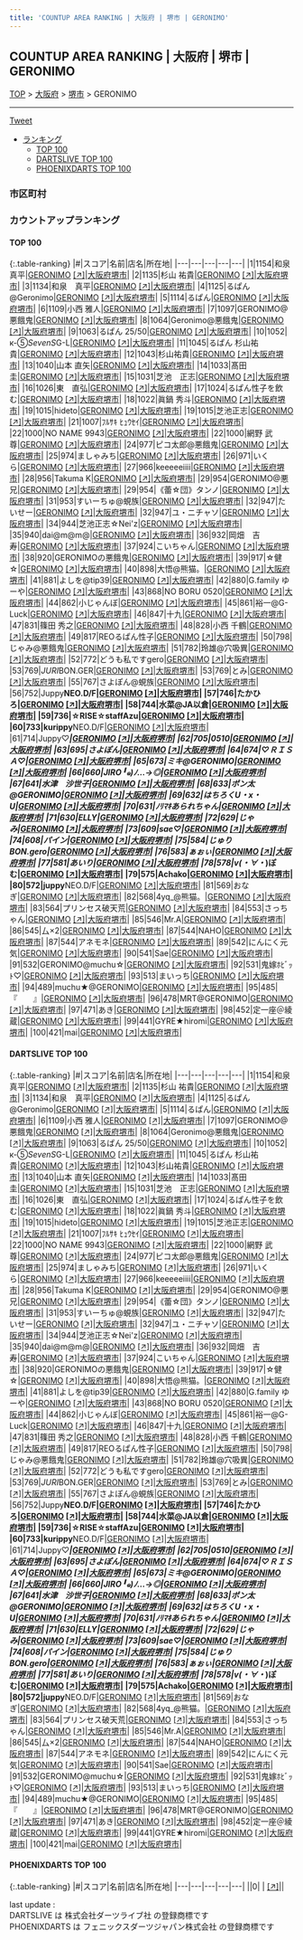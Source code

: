 ```yaml
---
title: 'COUNTUP AREA RANKING | 大阪府 | 堺市 | GERONIMO'
---
```

## COUNTUP AREA RANKING | 大阪府 | 堺市 | GERONIMO

[TOP](/darts/rank/) > [大阪府](/darts/rank/大阪府/) > [堺市](/darts/rank/大阪府/堺市/) > GERONIMO

___

<a href="https://twitter.com/share?ref_src=twsrc%5Etfw" data-text="COUNTUP AREA RANKING | 大阪府堺市GERONIMO" class="twitter-share-button" data-hashtags="DARTSLIVE,PHOENIXDARTS,darts,ダーツ" data-show-count="false">Tweet</a>

* [ランキング](#カウントアップランキング)
    * [TOP 100](#top-100)
    * [DARTSLIVE TOP 100](#dartslive-top-100)
    * [PHOENIXDARTS TOP 100](#phoenixdarts-top-100)

### 市区町村

<ul>

</ul>

### カウントアップランキング

#### TOP 100



{:.table-ranking}
|#|スコア|名前|店名|所在地|
|---|---|---|---|---|
|1|1154|<span class="rank-name-dl">和泉 真平</span>|<a href="/darts/rank/shops/cbd8341fd5dd7041fec1ae84bb28bd87.html">GERONIMO</a> <a href="https://search.dartslive.com/jp/shop/cbd8341fd5dd7041fec1ae84bb28bd87">[↗]</a>|<a href="/darts/rank/大阪府/堺市">大阪府堺市</a>|
|2|1135|<span class="rank-name-dl">杉山 祐貴</span>|<a href="/darts/rank/shops/cbd8341fd5dd7041fec1ae84bb28bd87.html">GERONIMO</a> <a href="https://search.dartslive.com/jp/shop/cbd8341fd5dd7041fec1ae84bb28bd87">[↗]</a>|<a href="/darts/rank/大阪府/堺市">大阪府堺市</a>|
|3|1134|<span class="rank-name-dl">和泉　真平</span>|<a href="/darts/rank/shops/cbd8341fd5dd7041fec1ae84bb28bd87.html">GERONIMO</a> <a href="https://search.dartslive.com/jp/shop/cbd8341fd5dd7041fec1ae84bb28bd87">[↗]</a>|<a href="/darts/rank/大阪府/堺市">大阪府堺市</a>|
|4|1125|<span class="rank-name-dl">るぱん@Geronimo</span>|<a href="/darts/rank/shops/cbd8341fd5dd7041fec1ae84bb28bd87.html">GERONIMO</a> <a href="https://search.dartslive.com/jp/shop/cbd8341fd5dd7041fec1ae84bb28bd87">[↗]</a>|<a href="/darts/rank/大阪府/堺市">大阪府堺市</a>|
|5|1114|<span class="rank-name-dl">るぱん</span>|<a href="/darts/rank/shops/cbd8341fd5dd7041fec1ae84bb28bd87.html">GERONIMO</a> <a href="https://search.dartslive.com/jp/shop/cbd8341fd5dd7041fec1ae84bb28bd87">[↗]</a>|<a href="/darts/rank/大阪府/堺市">大阪府堺市</a>|
|6|1109|<span class="rank-name-dl">小西 雅人</span>|<a href="/darts/rank/shops/cbd8341fd5dd7041fec1ae84bb28bd87.html">GERONIMO</a> <a href="https://search.dartslive.com/jp/shop/cbd8341fd5dd7041fec1ae84bb28bd87">[↗]</a>|<a href="/darts/rank/大阪府/堺市">大阪府堺市</a>|
|7|1097|<span class="rank-name-dl">GERONIMO@悪餓鬼</span>|<a href="/darts/rank/shops/cbd8341fd5dd7041fec1ae84bb28bd87.html">GERONIMO</a> <a href="https://search.dartslive.com/jp/shop/cbd8341fd5dd7041fec1ae84bb28bd87">[↗]</a>|<a href="/darts/rank/大阪府/堺市">大阪府堺市</a>|
|8|1064|<span class="rank-name-dl">Geronimo@悪餓鬼</span>|<a href="/darts/rank/shops/cbd8341fd5dd7041fec1ae84bb28bd87.html">GERONIMO</a> <a href="https://search.dartslive.com/jp/shop/cbd8341fd5dd7041fec1ae84bb28bd87">[↗]</a>|<a href="/darts/rank/大阪府/堺市">大阪府堺市</a>|
|9|1063|<span class="rank-name-dl">るぱん 25/50</span>|<a href="/darts/rank/shops/cbd8341fd5dd7041fec1ae84bb28bd87.html">GERONIMO</a> <a href="https://search.dartslive.com/jp/shop/cbd8341fd5dd7041fec1ae84bb28bd87">[↗]</a>|<a href="/darts/rank/大阪府/堺市">大阪府堺市</a>|
|10|1052|<span class="rank-name-dl">к-⑤*SevenS*G-L</span>|<a href="/darts/rank/shops/cbd8341fd5dd7041fec1ae84bb28bd87.html">GERONIMO</a> <a href="https://search.dartslive.com/jp/shop/cbd8341fd5dd7041fec1ae84bb28bd87">[↗]</a>|<a href="/darts/rank/大阪府/堺市">大阪府堺市</a>|
|11|1045|<span class="rank-name-dl">るぱん 杉山祐貴</span>|<a href="/darts/rank/shops/cbd8341fd5dd7041fec1ae84bb28bd87.html">GERONIMO</a> <a href="https://search.dartslive.com/jp/shop/cbd8341fd5dd7041fec1ae84bb28bd87">[↗]</a>|<a href="/darts/rank/大阪府/堺市">大阪府堺市</a>|
|12|1043|<span class="rank-name-dl">杉山祐貴</span>|<a href="/darts/rank/shops/cbd8341fd5dd7041fec1ae84bb28bd87.html">GERONIMO</a> <a href="https://search.dartslive.com/jp/shop/cbd8341fd5dd7041fec1ae84bb28bd87">[↗]</a>|<a href="/darts/rank/大阪府/堺市">大阪府堺市</a>|
|13|1040|<span class="rank-name-dl">山本 直矢</span>|<a href="/darts/rank/shops/cbd8341fd5dd7041fec1ae84bb28bd87.html">GERONIMO</a> <a href="https://search.dartslive.com/jp/shop/cbd8341fd5dd7041fec1ae84bb28bd87">[↗]</a>|<a href="/darts/rank/大阪府/堺市">大阪府堺市</a>|
|14|1033|<span class="rank-name-dl">髙田　圭</span>|<a href="/darts/rank/shops/cbd8341fd5dd7041fec1ae84bb28bd87.html">GERONIMO</a> <a href="https://search.dartslive.com/jp/shop/cbd8341fd5dd7041fec1ae84bb28bd87">[↗]</a>|<a href="/darts/rank/大阪府/堺市">大阪府堺市</a>|
|15|1031|<span class="rank-name-dl">芝池　正志</span>|<a href="/darts/rank/shops/cbd8341fd5dd7041fec1ae84bb28bd87.html">GERONIMO</a> <a href="https://search.dartslive.com/jp/shop/cbd8341fd5dd7041fec1ae84bb28bd87">[↗]</a>|<a href="/darts/rank/大阪府/堺市">大阪府堺市</a>|
|16|1026|<span class="rank-name-dl">東　直弘</span>|<a href="/darts/rank/shops/cbd8341fd5dd7041fec1ae84bb28bd87.html">GERONIMO</a> <a href="https://search.dartslive.com/jp/shop/cbd8341fd5dd7041fec1ae84bb28bd87">[↗]</a>|<a href="/darts/rank/大阪府/堺市">大阪府堺市</a>|
|17|1024|<span class="rank-name-dl">るぱん性子を飲む</span>|<a href="/darts/rank/shops/cbd8341fd5dd7041fec1ae84bb28bd87.html">GERONIMO</a> <a href="https://search.dartslive.com/jp/shop/cbd8341fd5dd7041fec1ae84bb28bd87">[↗]</a>|<a href="/darts/rank/大阪府/堺市">大阪府堺市</a>|
|18|1022|<span class="rank-name-dl">眞鍋 秀斗</span>|<a href="/darts/rank/shops/cbd8341fd5dd7041fec1ae84bb28bd87.html">GERONIMO</a> <a href="https://search.dartslive.com/jp/shop/cbd8341fd5dd7041fec1ae84bb28bd87">[↗]</a>|<a href="/darts/rank/大阪府/堺市">大阪府堺市</a>|
|19|1015|<span class="rank-name-dl">hideto</span>|<a href="/darts/rank/shops/cbd8341fd5dd7041fec1ae84bb28bd87.html">GERONIMO</a> <a href="https://search.dartslive.com/jp/shop/cbd8341fd5dd7041fec1ae84bb28bd87">[↗]</a>|<a href="/darts/rank/大阪府/堺市">大阪府堺市</a>|
|19|1015|<span class="rank-name-dl">芝池正志</span>|<a href="/darts/rank/shops/cbd8341fd5dd7041fec1ae84bb28bd87.html">GERONIMO</a> <a href="https://search.dartslive.com/jp/shop/cbd8341fd5dd7041fec1ae84bb28bd87">[↗]</a>|<a href="/darts/rank/大阪府/堺市">大阪府堺市</a>|
|21|1007|<span class="rank-name-dl">ﾌﾙｻｷ ﾋｭｳｾｲ</span>|<a href="/darts/rank/shops/cbd8341fd5dd7041fec1ae84bb28bd87.html">GERONIMO</a> <a href="https://search.dartslive.com/jp/shop/cbd8341fd5dd7041fec1ae84bb28bd87">[↗]</a>|<a href="/darts/rank/大阪府/堺市">大阪府堺市</a>|
|22|1000|<span class="rank-name-dl">NO NAME 9943</span>|<a href="/darts/rank/shops/cbd8341fd5dd7041fec1ae84bb28bd87.html">GERONIMO</a> <a href="https://search.dartslive.com/jp/shop/cbd8341fd5dd7041fec1ae84bb28bd87">[↗]</a>|<a href="/darts/rank/大阪府/堺市">大阪府堺市</a>|
|22|1000|<span class="rank-name-dl">網野 武尊</span>|<a href="/darts/rank/shops/cbd8341fd5dd7041fec1ae84bb28bd87.html">GERONIMO</a> <a href="https://search.dartslive.com/jp/shop/cbd8341fd5dd7041fec1ae84bb28bd87">[↗]</a>|<a href="/darts/rank/大阪府/堺市">大阪府堺市</a>|
|24|977|<span class="rank-name-dl">ピコ太郎@悪餓鬼</span>|<a href="/darts/rank/shops/cbd8341fd5dd7041fec1ae84bb28bd87.html">GERONIMO</a> <a href="https://search.dartslive.com/jp/shop/cbd8341fd5dd7041fec1ae84bb28bd87">[↗]</a>|<a href="/darts/rank/大阪府/堺市">大阪府堺市</a>|
|25|974|<span class="rank-name-dl">ましゃみち</span>|<a href="/darts/rank/shops/cbd8341fd5dd7041fec1ae84bb28bd87.html">GERONIMO</a> <a href="https://search.dartslive.com/jp/shop/cbd8341fd5dd7041fec1ae84bb28bd87">[↗]</a>|<a href="/darts/rank/大阪府/堺市">大阪府堺市</a>|
|26|971|<span class="rank-name-dl">いくら</span>|<a href="/darts/rank/shops/cbd8341fd5dd7041fec1ae84bb28bd87.html">GERONIMO</a> <a href="https://search.dartslive.com/jp/shop/cbd8341fd5dd7041fec1ae84bb28bd87">[↗]</a>|<a href="/darts/rank/大阪府/堺市">大阪府堺市</a>|
|27|966|<span class="rank-name-dl">keeeeeiiii</span>|<a href="/darts/rank/shops/cbd8341fd5dd7041fec1ae84bb28bd87.html">GERONIMO</a> <a href="https://search.dartslive.com/jp/shop/cbd8341fd5dd7041fec1ae84bb28bd87">[↗]</a>|<a href="/darts/rank/大阪府/堺市">大阪府堺市</a>|
|28|956|<span class="rank-name-dl">Takuma K</span>|<a href="/darts/rank/shops/cbd8341fd5dd7041fec1ae84bb28bd87.html">GERONIMO</a> <a href="https://search.dartslive.com/jp/shop/cbd8341fd5dd7041fec1ae84bb28bd87">[↗]</a>|<a href="/darts/rank/大阪府/堺市">大阪府堺市</a>|
|29|954|<span class="rank-name-dl">GERONIMO@悪兄</span>|<a href="/darts/rank/shops/cbd8341fd5dd7041fec1ae84bb28bd87.html">GERONIMO</a> <a href="https://search.dartslive.com/jp/shop/cbd8341fd5dd7041fec1ae84bb28bd87">[↗]</a>|<a href="/darts/rank/大阪府/堺市">大阪府堺市</a>|
|29|954|<span class="rank-name-dl">《蕾☆団》タンノ</span>|<a href="/darts/rank/shops/cbd8341fd5dd7041fec1ae84bb28bd87.html">GERONIMO</a> <a href="https://search.dartslive.com/jp/shop/cbd8341fd5dd7041fec1ae84bb28bd87">[↗]</a>|<a href="/darts/rank/大阪府/堺市">大阪府堺市</a>|
|31|953|<span class="rank-name-dl">すいーちゅ@蜆族</span>|<a href="/darts/rank/shops/cbd8341fd5dd7041fec1ae84bb28bd87.html">GERONIMO</a> <a href="https://search.dartslive.com/jp/shop/cbd8341fd5dd7041fec1ae84bb28bd87">[↗]</a>|<a href="/darts/rank/大阪府/堺市">大阪府堺市</a>|
|32|947|<span class="rank-name-dl">たいせー</span>|<a href="/darts/rank/shops/cbd8341fd5dd7041fec1ae84bb28bd87.html">GERONIMO</a> <a href="https://search.dartslive.com/jp/shop/cbd8341fd5dd7041fec1ae84bb28bd87">[↗]</a>|<a href="/darts/rank/大阪府/堺市">大阪府堺市</a>|
|32|947|<span class="rank-name-dl">ユ・ニチャソ</span>|<a href="/darts/rank/shops/cbd8341fd5dd7041fec1ae84bb28bd87.html">GERONIMO</a> <a href="https://search.dartslive.com/jp/shop/cbd8341fd5dd7041fec1ae84bb28bd87">[↗]</a>|<a href="/darts/rank/大阪府/堺市">大阪府堺市</a>|
|34|944|<span class="rank-name-dl">芝池正志☆Nei&#x27;z</span>|<a href="/darts/rank/shops/cbd8341fd5dd7041fec1ae84bb28bd87.html">GERONIMO</a> <a href="https://search.dartslive.com/jp/shop/cbd8341fd5dd7041fec1ae84bb28bd87">[↗]</a>|<a href="/darts/rank/大阪府/堺市">大阪府堺市</a>|
|35|940|<span class="rank-name-dl">dai@m@m@</span>|<a href="/darts/rank/shops/cbd8341fd5dd7041fec1ae84bb28bd87.html">GERONIMO</a> <a href="https://search.dartslive.com/jp/shop/cbd8341fd5dd7041fec1ae84bb28bd87">[↗]</a>|<a href="/darts/rank/大阪府/堺市">大阪府堺市</a>|
|36|932|<span class="rank-name-dl">岡畑　吉寿</span>|<a href="/darts/rank/shops/cbd8341fd5dd7041fec1ae84bb28bd87.html">GERONIMO</a> <a href="https://search.dartslive.com/jp/shop/cbd8341fd5dd7041fec1ae84bb28bd87">[↗]</a>|<a href="/darts/rank/大阪府/堺市">大阪府堺市</a>|
|37|924|<span class="rank-name-dl">こいちゃん</span>|<a href="/darts/rank/shops/cbd8341fd5dd7041fec1ae84bb28bd87.html">GERONIMO</a> <a href="https://search.dartslive.com/jp/shop/cbd8341fd5dd7041fec1ae84bb28bd87">[↗]</a>|<a href="/darts/rank/大阪府/堺市">大阪府堺市</a>|
|38|920|<span class="rank-name-dl">GERONIMOの悪餓鬼</span>|<a href="/darts/rank/shops/cbd8341fd5dd7041fec1ae84bb28bd87.html">GERONIMO</a> <a href="https://search.dartslive.com/jp/shop/cbd8341fd5dd7041fec1ae84bb28bd87">[↗]</a>|<a href="/darts/rank/大阪府/堺市">大阪府堺市</a>|
|39|917|<span class="rank-name-dl">☆健☆</span>|<a href="/darts/rank/shops/cbd8341fd5dd7041fec1ae84bb28bd87.html">GERONIMO</a> <a href="https://search.dartslive.com/jp/shop/cbd8341fd5dd7041fec1ae84bb28bd87">[↗]</a>|<a href="/darts/rank/大阪府/堺市">大阪府堺市</a>|
|40|898|<span class="rank-name-dl">大悟@熊猫。</span>|<a href="/darts/rank/shops/cbd8341fd5dd7041fec1ae84bb28bd87.html">GERONIMO</a> <a href="https://search.dartslive.com/jp/shop/cbd8341fd5dd7041fec1ae84bb28bd87">[↗]</a>|<a href="/darts/rank/大阪府/堺市">大阪府堺市</a>|
|41|881|<span class="rank-name-dl">よしを@tip39</span>|<a href="/darts/rank/shops/cbd8341fd5dd7041fec1ae84bb28bd87.html">GERONIMO</a> <a href="https://search.dartslive.com/jp/shop/cbd8341fd5dd7041fec1ae84bb28bd87">[↗]</a>|<a href="/darts/rank/大阪府/堺市">大阪府堺市</a>|
|42|880|<span class="rank-name-dl">G.family ゆーや</span>|<a href="/darts/rank/shops/cbd8341fd5dd7041fec1ae84bb28bd87.html">GERONIMO</a> <a href="https://search.dartslive.com/jp/shop/cbd8341fd5dd7041fec1ae84bb28bd87">[↗]</a>|<a href="/darts/rank/大阪府/堺市">大阪府堺市</a>|
|43|868|<span class="rank-name-dl">NO BORU 0520</span>|<a href="/darts/rank/shops/cbd8341fd5dd7041fec1ae84bb28bd87.html">GERONIMO</a> <a href="https://search.dartslive.com/jp/shop/cbd8341fd5dd7041fec1ae84bb28bd87">[↗]</a>|<a href="/darts/rank/大阪府/堺市">大阪府堺市</a>|
|44|862|<span class="rank-name-dl">小じゃんぼ</span>|<a href="/darts/rank/shops/cbd8341fd5dd7041fec1ae84bb28bd87.html">GERONIMO</a> <a href="https://search.dartslive.com/jp/shop/cbd8341fd5dd7041fec1ae84bb28bd87">[↗]</a>|<a href="/darts/rank/大阪府/堺市">大阪府堺市</a>|
|45|861|<span class="rank-name-dl">裕一@G-Luck</span>|<a href="/darts/rank/shops/cbd8341fd5dd7041fec1ae84bb28bd87.html">GERONIMO</a> <a href="https://search.dartslive.com/jp/shop/cbd8341fd5dd7041fec1ae84bb28bd87">[↗]</a>|<a href="/darts/rank/大阪府/堺市">大阪府堺市</a>|
|46|847|<span class="rank-name-dl">十九</span>|<a href="/darts/rank/shops/cbd8341fd5dd7041fec1ae84bb28bd87.html">GERONIMO</a> <a href="https://search.dartslive.com/jp/shop/cbd8341fd5dd7041fec1ae84bb28bd87">[↗]</a>|<a href="/darts/rank/大阪府/堺市">大阪府堺市</a>|
|47|831|<span class="rank-name-dl">篠田 秀之</span>|<a href="/darts/rank/shops/cbd8341fd5dd7041fec1ae84bb28bd87.html">GERONIMO</a> <a href="https://search.dartslive.com/jp/shop/cbd8341fd5dd7041fec1ae84bb28bd87">[↗]</a>|<a href="/darts/rank/大阪府/堺市">大阪府堺市</a>|
|48|828|<span class="rank-name-dl">小西 千鶴</span>|<a href="/darts/rank/shops/cbd8341fd5dd7041fec1ae84bb28bd87.html">GERONIMO</a> <a href="https://search.dartslive.com/jp/shop/cbd8341fd5dd7041fec1ae84bb28bd87">[↗]</a>|<a href="/darts/rank/大阪府/堺市">大阪府堺市</a>|
|49|817|<span class="rank-name-dl">REOるぱん性子</span>|<a href="/darts/rank/shops/cbd8341fd5dd7041fec1ae84bb28bd87.html">GERONIMO</a> <a href="https://search.dartslive.com/jp/shop/cbd8341fd5dd7041fec1ae84bb28bd87">[↗]</a>|<a href="/darts/rank/大阪府/堺市">大阪府堺市</a>|
|50|798|<span class="rank-name-dl">じゃみ@悪餓鬼</span>|<a href="/darts/rank/shops/cbd8341fd5dd7041fec1ae84bb28bd87.html">GERONIMO</a> <a href="https://search.dartslive.com/jp/shop/cbd8341fd5dd7041fec1ae84bb28bd87">[↗]</a>|<a href="/darts/rank/大阪府/堺市">大阪府堺市</a>|
|51|782|<span class="rank-name-dl">玲雄@穴吸異</span>|<a href="/darts/rank/shops/cbd8341fd5dd7041fec1ae84bb28bd87.html">GERONIMO</a> <a href="https://search.dartslive.com/jp/shop/cbd8341fd5dd7041fec1ae84bb28bd87">[↗]</a>|<a href="/darts/rank/大阪府/堺市">大阪府堺市</a>|
|52|772|<span class="rank-name-dl">どうも私ですgero</span>|<a href="/darts/rank/shops/cbd8341fd5dd7041fec1ae84bb28bd87.html">GERONIMO</a> <a href="https://search.dartslive.com/jp/shop/cbd8341fd5dd7041fec1ae84bb28bd87">[↗]</a>|<a href="/darts/rank/大阪府/堺市">大阪府堺市</a>|
|53|769|<span class="rank-name-dl">*JURI*BON.GER</span>|<a href="/darts/rank/shops/cbd8341fd5dd7041fec1ae84bb28bd87.html">GERONIMO</a> <a href="https://search.dartslive.com/jp/shop/cbd8341fd5dd7041fec1ae84bb28bd87">[↗]</a>|<a href="/darts/rank/大阪府/堺市">大阪府堺市</a>|
|53|769|<span class="rank-name-dl">とみ</span>|<a href="/darts/rank/shops/cbd8341fd5dd7041fec1ae84bb28bd87.html">GERONIMO</a> <a href="https://search.dartslive.com/jp/shop/cbd8341fd5dd7041fec1ae84bb28bd87">[↗]</a>|<a href="/darts/rank/大阪府/堺市">大阪府堺市</a>|
|55|767|<span class="rank-name-dl">さよぽん@蜆族</span>|<a href="/darts/rank/shops/cbd8341fd5dd7041fec1ae84bb28bd87.html">GERONIMO</a> <a href="https://search.dartslive.com/jp/shop/cbd8341fd5dd7041fec1ae84bb28bd87">[↗]</a>|<a href="/darts/rank/大阪府/堺市">大阪府堺市</a>|
|56|752|<span class="rank-name-dl">Juppy**NEO.D/F</span>|<a href="/darts/rank/shops/cbd8341fd5dd7041fec1ae84bb28bd87.html">GERONIMO</a> <a href="https://search.dartslive.com/jp/shop/cbd8341fd5dd7041fec1ae84bb28bd87">[↗]</a>|<a href="/darts/rank/大阪府/堺市">大阪府堺市</a>|
|57|746|<span class="rank-name-dl">たかひろ</span>|<a href="/darts/rank/shops/cbd8341fd5dd7041fec1ae84bb28bd87.html">GERONIMO</a> <a href="https://search.dartslive.com/jp/shop/cbd8341fd5dd7041fec1ae84bb28bd87">[↗]</a>|<a href="/darts/rank/大阪府/堺市">大阪府堺市</a>|
|58|744|<span class="rank-name-dl">水菜@JA以倉</span>|<a href="/darts/rank/shops/cbd8341fd5dd7041fec1ae84bb28bd87.html">GERONIMO</a> <a href="https://search.dartslive.com/jp/shop/cbd8341fd5dd7041fec1ae84bb28bd87">[↗]</a>|<a href="/darts/rank/大阪府/堺市">大阪府堺市</a>|
|59|736|<span class="rank-name-dl">☆RISE☆staffAzu</span>|<a href="/darts/rank/shops/cbd8341fd5dd7041fec1ae84bb28bd87.html">GERONIMO</a> <a href="https://search.dartslive.com/jp/shop/cbd8341fd5dd7041fec1ae84bb28bd87">[↗]</a>|<a href="/darts/rank/大阪府/堺市">大阪府堺市</a>|
|60|733|<span class="rank-name-dl">kurippy**NEO.D/F</span>|<a href="/darts/rank/shops/cbd8341fd5dd7041fec1ae84bb28bd87.html">GERONIMO</a> <a href="https://search.dartslive.com/jp/shop/cbd8341fd5dd7041fec1ae84bb28bd87">[↗]</a>|<a href="/darts/rank/大阪府/堺市">大阪府堺市</a>|
|61|714|<span class="rank-name-dl">Juppy♡***</span>|<a href="/darts/rank/shops/cbd8341fd5dd7041fec1ae84bb28bd87.html">GERONIMO</a> <a href="https://search.dartslive.com/jp/shop/cbd8341fd5dd7041fec1ae84bb28bd87">[↗]</a>|<a href="/darts/rank/大阪府/堺市">大阪府堺市</a>|
|62|705|<span class="rank-name-dl">0510</span>|<a href="/darts/rank/shops/cbd8341fd5dd7041fec1ae84bb28bd87.html">GERONIMO</a> <a href="https://search.dartslive.com/jp/shop/cbd8341fd5dd7041fec1ae84bb28bd87">[↗]</a>|<a href="/darts/rank/大阪府/堺市">大阪府堺市</a>|
|63|695|<span class="rank-name-dl">さよぽん</span>|<a href="/darts/rank/shops/cbd8341fd5dd7041fec1ae84bb28bd87.html">GERONIMO</a> <a href="https://search.dartslive.com/jp/shop/cbd8341fd5dd7041fec1ae84bb28bd87">[↗]</a>|<a href="/darts/rank/大阪府/堺市">大阪府堺市</a>|
|64|674|<span class="rank-name-dl">♡ＲＩＳＡ♡</span>|<a href="/darts/rank/shops/cbd8341fd5dd7041fec1ae84bb28bd87.html">GERONIMO</a> <a href="https://search.dartslive.com/jp/shop/cbd8341fd5dd7041fec1ae84bb28bd87">[↗]</a>|<a href="/darts/rank/大阪府/堺市">大阪府堺市</a>|
|65|673|<span class="rank-name-dl">ミキ@GERONIMO</span>|<a href="/darts/rank/shops/cbd8341fd5dd7041fec1ae84bb28bd87.html">GERONIMO</a> <a href="https://search.dartslive.com/jp/shop/cbd8341fd5dd7041fec1ae84bb28bd87">[↗]</a>|<a href="/darts/rank/大阪府/堺市">大阪府堺市</a>|
|66|660|<span class="rank-name-dl">JIRO╹๑)ﾉ…→◎</span>|<a href="/darts/rank/shops/cbd8341fd5dd7041fec1ae84bb28bd87.html">GERONIMO</a> <a href="https://search.dartslive.com/jp/shop/cbd8341fd5dd7041fec1ae84bb28bd87">[↗]</a>|<a href="/darts/rank/大阪府/堺市">大阪府堺市</a>|
|67|641|<span class="rank-name-dl">水津　沙世子</span>|<a href="/darts/rank/shops/cbd8341fd5dd7041fec1ae84bb28bd87.html">GERONIMO</a> <a href="https://search.dartslive.com/jp/shop/cbd8341fd5dd7041fec1ae84bb28bd87">[↗]</a>|<a href="/darts/rank/大阪府/堺市">大阪府堺市</a>|
|68|633|<span class="rank-name-dl">ポン太@GERONIMO</span>|<a href="/darts/rank/shops/cbd8341fd5dd7041fec1ae84bb28bd87.html">GERONIMO</a> <a href="https://search.dartslive.com/jp/shop/cbd8341fd5dd7041fec1ae84bb28bd87">[↗]</a>|<a href="/darts/rank/大阪府/堺市">大阪府堺市</a>|
|69|632|<span class="rank-name-dl">はちろくU・x・U</span>|<a href="/darts/rank/shops/cbd8341fd5dd7041fec1ae84bb28bd87.html">GERONIMO</a> <a href="https://search.dartslive.com/jp/shop/cbd8341fd5dd7041fec1ae84bb28bd87">[↗]</a>|<a href="/darts/rank/大阪府/堺市">大阪府堺市</a>|
|70|631|<span class="rank-name-dl">ﾉﾘﾏｷあられちゃん</span>|<a href="/darts/rank/shops/cbd8341fd5dd7041fec1ae84bb28bd87.html">GERONIMO</a> <a href="https://search.dartslive.com/jp/shop/cbd8341fd5dd7041fec1ae84bb28bd87">[↗]</a>|<a href="/darts/rank/大阪府/堺市">大阪府堺市</a>|
|71|630|<span class="rank-name-dl">ELLY</span>|<a href="/darts/rank/shops/cbd8341fd5dd7041fec1ae84bb28bd87.html">GERONIMO</a> <a href="https://search.dartslive.com/jp/shop/cbd8341fd5dd7041fec1ae84bb28bd87">[↗]</a>|<a href="/darts/rank/大阪府/堺市">大阪府堺市</a>|
|72|629|<span class="rank-name-dl">じゃみ</span>|<a href="/darts/rank/shops/cbd8341fd5dd7041fec1ae84bb28bd87.html">GERONIMO</a> <a href="https://search.dartslive.com/jp/shop/cbd8341fd5dd7041fec1ae84bb28bd87">[↗]</a>|<a href="/darts/rank/大阪府/堺市">大阪府堺市</a>|
|73|609|<span class="rank-name-dl">sae♡</span>|<a href="/darts/rank/shops/cbd8341fd5dd7041fec1ae84bb28bd87.html">GERONIMO</a> <a href="https://search.dartslive.com/jp/shop/cbd8341fd5dd7041fec1ae84bb28bd87">[↗]</a>|<a href="/darts/rank/大阪府/堺市">大阪府堺市</a>|
|74|608|<span class="rank-name-dl">パイン</span>|<a href="/darts/rank/shops/cbd8341fd5dd7041fec1ae84bb28bd87.html">GERONIMO</a> <a href="https://search.dartslive.com/jp/shop/cbd8341fd5dd7041fec1ae84bb28bd87">[↗]</a>|<a href="/darts/rank/大阪府/堺市">大阪府堺市</a>|
|75|584|<span class="rank-name-dl">じゅりBON.gero</span>|<a href="/darts/rank/shops/cbd8341fd5dd7041fec1ae84bb28bd87.html">GERONIMO</a> <a href="https://search.dartslive.com/jp/shop/cbd8341fd5dd7041fec1ae84bb28bd87">[↗]</a>|<a href="/darts/rank/大阪府/堺市">大阪府堺市</a>|
|76|583|<span class="rank-name-dl">ぁぉぃ</span>|<a href="/darts/rank/shops/cbd8341fd5dd7041fec1ae84bb28bd87.html">GERONIMO</a> <a href="https://search.dartslive.com/jp/shop/cbd8341fd5dd7041fec1ae84bb28bd87">[↗]</a>|<a href="/darts/rank/大阪府/堺市">大阪府堺市</a>|
|77|581|<span class="rank-name-dl">あいり</span>|<a href="/darts/rank/shops/cbd8341fd5dd7041fec1ae84bb28bd87.html">GERONIMO</a> <a href="https://search.dartslive.com/jp/shop/cbd8341fd5dd7041fec1ae84bb28bd87">[↗]</a>|<a href="/darts/rank/大阪府/堺市">大阪府堺市</a>|
|78|578|<span class="rank-name-dl">v(・∀・*)ぽむ</span>|<a href="/darts/rank/shops/cbd8341fd5dd7041fec1ae84bb28bd87.html">GERONIMO</a> <a href="https://search.dartslive.com/jp/shop/cbd8341fd5dd7041fec1ae84bb28bd87">[↗]</a>|<a href="/darts/rank/大阪府/堺市">大阪府堺市</a>|
|79|575|<span class="rank-name-dl">Achako</span>|<a href="/darts/rank/shops/cbd8341fd5dd7041fec1ae84bb28bd87.html">GERONIMO</a> <a href="https://search.dartslive.com/jp/shop/cbd8341fd5dd7041fec1ae84bb28bd87">[↗]</a>|<a href="/darts/rank/大阪府/堺市">大阪府堺市</a>|
|80|572|<span class="rank-name-dl">juppy**NEO.D/F</span>|<a href="/darts/rank/shops/cbd8341fd5dd7041fec1ae84bb28bd87.html">GERONIMO</a> <a href="https://search.dartslive.com/jp/shop/cbd8341fd5dd7041fec1ae84bb28bd87">[↗]</a>|<a href="/darts/rank/大阪府/堺市">大阪府堺市</a>|
|81|569|<span class="rank-name-dl">おなぎ</span>|<a href="/darts/rank/shops/cbd8341fd5dd7041fec1ae84bb28bd87.html">GERONIMO</a> <a href="https://search.dartslive.com/jp/shop/cbd8341fd5dd7041fec1ae84bb28bd87">[↗]</a>|<a href="/darts/rank/大阪府/堺市">大阪府堺市</a>|
|82|568|<span class="rank-name-dl">4yq_@熊猫。</span>|<a href="/darts/rank/shops/cbd8341fd5dd7041fec1ae84bb28bd87.html">GERONIMO</a> <a href="https://search.dartslive.com/jp/shop/cbd8341fd5dd7041fec1ae84bb28bd87">[↗]</a>|<a href="/darts/rank/大阪府/堺市">大阪府堺市</a>|
|83|564|<span class="rank-name-dl">プリンセス破天荒</span>|<a href="/darts/rank/shops/cbd8341fd5dd7041fec1ae84bb28bd87.html">GERONIMO</a> <a href="https://search.dartslive.com/jp/shop/cbd8341fd5dd7041fec1ae84bb28bd87">[↗]</a>|<a href="/darts/rank/大阪府/堺市">大阪府堺市</a>|
|84|553|<span class="rank-name-dl">さっちゃん</span>|<a href="/darts/rank/shops/cbd8341fd5dd7041fec1ae84bb28bd87.html">GERONIMO</a> <a href="https://search.dartslive.com/jp/shop/cbd8341fd5dd7041fec1ae84bb28bd87">[↗]</a>|<a href="/darts/rank/大阪府/堺市">大阪府堺市</a>|
|85|546|<span class="rank-name-dl">Mr.A</span>|<a href="/darts/rank/shops/cbd8341fd5dd7041fec1ae84bb28bd87.html">GERONIMO</a> <a href="https://search.dartslive.com/jp/shop/cbd8341fd5dd7041fec1ae84bb28bd87">[↗]</a>|<a href="/darts/rank/大阪府/堺市">大阪府堺市</a>|
|86|545|<span class="rank-name-dl">厶×2</span>|<a href="/darts/rank/shops/cbd8341fd5dd7041fec1ae84bb28bd87.html">GERONIMO</a> <a href="https://search.dartslive.com/jp/shop/cbd8341fd5dd7041fec1ae84bb28bd87">[↗]</a>|<a href="/darts/rank/大阪府/堺市">大阪府堺市</a>|
|87|544|<span class="rank-name-dl">NAHO</span>|<a href="/darts/rank/shops/cbd8341fd5dd7041fec1ae84bb28bd87.html">GERONIMO</a> <a href="https://search.dartslive.com/jp/shop/cbd8341fd5dd7041fec1ae84bb28bd87">[↗]</a>|<a href="/darts/rank/大阪府/堺市">大阪府堺市</a>|
|87|544|<span class="rank-name-dl">アネモネ</span>|<a href="/darts/rank/shops/cbd8341fd5dd7041fec1ae84bb28bd87.html">GERONIMO</a> <a href="https://search.dartslive.com/jp/shop/cbd8341fd5dd7041fec1ae84bb28bd87">[↗]</a>|<a href="/darts/rank/大阪府/堺市">大阪府堺市</a>|
|89|542|<span class="rank-name-dl">にんにく元気</span>|<a href="/darts/rank/shops/cbd8341fd5dd7041fec1ae84bb28bd87.html">GERONIMO</a> <a href="https://search.dartslive.com/jp/shop/cbd8341fd5dd7041fec1ae84bb28bd87">[↗]</a>|<a href="/darts/rank/大阪府/堺市">大阪府堺市</a>|
|90|541|<span class="rank-name-dl">Sae</span>|<a href="/darts/rank/shops/cbd8341fd5dd7041fec1ae84bb28bd87.html">GERONIMO</a> <a href="https://search.dartslive.com/jp/shop/cbd8341fd5dd7041fec1ae84bb28bd87">[↗]</a>|<a href="/darts/rank/大阪府/堺市">大阪府堺市</a>|
|91|532|<span class="rank-name-dl">GERONIMO@muchu☆</span>|<a href="/darts/rank/shops/cbd8341fd5dd7041fec1ae84bb28bd87.html">GERONIMO</a> <a href="https://search.dartslive.com/jp/shop/cbd8341fd5dd7041fec1ae84bb28bd87">[↗]</a>|<a href="/darts/rank/大阪府/堺市">大阪府堺市</a>|
|92|531|<span class="rank-name-dl">鬼嫁ﾎﾋﾞｯﾄ♡</span>|<a href="/darts/rank/shops/cbd8341fd5dd7041fec1ae84bb28bd87.html">GERONIMO</a> <a href="https://search.dartslive.com/jp/shop/cbd8341fd5dd7041fec1ae84bb28bd87">[↗]</a>|<a href="/darts/rank/大阪府/堺市">大阪府堺市</a>|
|93|513|<span class="rank-name-dl">まいっち</span>|<a href="/darts/rank/shops/cbd8341fd5dd7041fec1ae84bb28bd87.html">GERONIMO</a> <a href="https://search.dartslive.com/jp/shop/cbd8341fd5dd7041fec1ae84bb28bd87">[↗]</a>|<a href="/darts/rank/大阪府/堺市">大阪府堺市</a>|
|94|489|<span class="rank-name-dl">muchu★@GERONIMO</span>|<a href="/darts/rank/shops/cbd8341fd5dd7041fec1ae84bb28bd87.html">GERONIMO</a> <a href="https://search.dartslive.com/jp/shop/cbd8341fd5dd7041fec1ae84bb28bd87">[↗]</a>|<a href="/darts/rank/大阪府/堺市">大阪府堺市</a>|
|95|485|<span class="rank-name-dl">『　　』</span>|<a href="/darts/rank/shops/cbd8341fd5dd7041fec1ae84bb28bd87.html">GERONIMO</a> <a href="https://search.dartslive.com/jp/shop/cbd8341fd5dd7041fec1ae84bb28bd87">[↗]</a>|<a href="/darts/rank/大阪府/堺市">大阪府堺市</a>|
|96|478|<span class="rank-name-dl">MRT@GERONIMO</span>|<a href="/darts/rank/shops/cbd8341fd5dd7041fec1ae84bb28bd87.html">GERONIMO</a> <a href="https://search.dartslive.com/jp/shop/cbd8341fd5dd7041fec1ae84bb28bd87">[↗]</a>|<a href="/darts/rank/大阪府/堺市">大阪府堺市</a>|
|97|471|<span class="rank-name-dl">あき</span>|<a href="/darts/rank/shops/cbd8341fd5dd7041fec1ae84bb28bd87.html">GERONIMO</a> <a href="https://search.dartslive.com/jp/shop/cbd8341fd5dd7041fec1ae84bb28bd87">[↗]</a>|<a href="/darts/rank/大阪府/堺市">大阪府堺市</a>|
|98|452|<span class="rank-name-dl">定一座＠綾蔵</span>|<a href="/darts/rank/shops/cbd8341fd5dd7041fec1ae84bb28bd87.html">GERONIMO</a> <a href="https://search.dartslive.com/jp/shop/cbd8341fd5dd7041fec1ae84bb28bd87">[↗]</a>|<a href="/darts/rank/大阪府/堺市">大阪府堺市</a>|
|99|441|<span class="rank-name-dl">GYRE★hiromi</span>|<a href="/darts/rank/shops/cbd8341fd5dd7041fec1ae84bb28bd87.html">GERONIMO</a> <a href="https://search.dartslive.com/jp/shop/cbd8341fd5dd7041fec1ae84bb28bd87">[↗]</a>|<a href="/darts/rank/大阪府/堺市">大阪府堺市</a>|
|100|421|<span class="rank-name-dl">mai</span>|<a href="/darts/rank/shops/cbd8341fd5dd7041fec1ae84bb28bd87.html">GERONIMO</a> <a href="https://search.dartslive.com/jp/shop/cbd8341fd5dd7041fec1ae84bb28bd87">[↗]</a>|<a href="/darts/rank/大阪府/堺市">大阪府堺市</a>|


#### DARTSLIVE TOP 100



{:.table-ranking}
|#|スコア|名前|店名|所在地|
|---|---|---|---|---|
|1|1154|<span class="rank-name-dl">和泉 真平</span>|<a href="/darts/rank/shops/cbd8341fd5dd7041fec1ae84bb28bd87.html">GERONIMO</a> <a href="https://search.dartslive.com/jp/shop/cbd8341fd5dd7041fec1ae84bb28bd87">[↗]</a>|<a href="/darts/rank/大阪府/堺市">大阪府堺市</a>|
|2|1135|<span class="rank-name-dl">杉山 祐貴</span>|<a href="/darts/rank/shops/cbd8341fd5dd7041fec1ae84bb28bd87.html">GERONIMO</a> <a href="https://search.dartslive.com/jp/shop/cbd8341fd5dd7041fec1ae84bb28bd87">[↗]</a>|<a href="/darts/rank/大阪府/堺市">大阪府堺市</a>|
|3|1134|<span class="rank-name-dl">和泉　真平</span>|<a href="/darts/rank/shops/cbd8341fd5dd7041fec1ae84bb28bd87.html">GERONIMO</a> <a href="https://search.dartslive.com/jp/shop/cbd8341fd5dd7041fec1ae84bb28bd87">[↗]</a>|<a href="/darts/rank/大阪府/堺市">大阪府堺市</a>|
|4|1125|<span class="rank-name-dl">るぱん@Geronimo</span>|<a href="/darts/rank/shops/cbd8341fd5dd7041fec1ae84bb28bd87.html">GERONIMO</a> <a href="https://search.dartslive.com/jp/shop/cbd8341fd5dd7041fec1ae84bb28bd87">[↗]</a>|<a href="/darts/rank/大阪府/堺市">大阪府堺市</a>|
|5|1114|<span class="rank-name-dl">るぱん</span>|<a href="/darts/rank/shops/cbd8341fd5dd7041fec1ae84bb28bd87.html">GERONIMO</a> <a href="https://search.dartslive.com/jp/shop/cbd8341fd5dd7041fec1ae84bb28bd87">[↗]</a>|<a href="/darts/rank/大阪府/堺市">大阪府堺市</a>|
|6|1109|<span class="rank-name-dl">小西 雅人</span>|<a href="/darts/rank/shops/cbd8341fd5dd7041fec1ae84bb28bd87.html">GERONIMO</a> <a href="https://search.dartslive.com/jp/shop/cbd8341fd5dd7041fec1ae84bb28bd87">[↗]</a>|<a href="/darts/rank/大阪府/堺市">大阪府堺市</a>|
|7|1097|<span class="rank-name-dl">GERONIMO@悪餓鬼</span>|<a href="/darts/rank/shops/cbd8341fd5dd7041fec1ae84bb28bd87.html">GERONIMO</a> <a href="https://search.dartslive.com/jp/shop/cbd8341fd5dd7041fec1ae84bb28bd87">[↗]</a>|<a href="/darts/rank/大阪府/堺市">大阪府堺市</a>|
|8|1064|<span class="rank-name-dl">Geronimo@悪餓鬼</span>|<a href="/darts/rank/shops/cbd8341fd5dd7041fec1ae84bb28bd87.html">GERONIMO</a> <a href="https://search.dartslive.com/jp/shop/cbd8341fd5dd7041fec1ae84bb28bd87">[↗]</a>|<a href="/darts/rank/大阪府/堺市">大阪府堺市</a>|
|9|1063|<span class="rank-name-dl">るぱん 25/50</span>|<a href="/darts/rank/shops/cbd8341fd5dd7041fec1ae84bb28bd87.html">GERONIMO</a> <a href="https://search.dartslive.com/jp/shop/cbd8341fd5dd7041fec1ae84bb28bd87">[↗]</a>|<a href="/darts/rank/大阪府/堺市">大阪府堺市</a>|
|10|1052|<span class="rank-name-dl">к-⑤*SevenS*G-L</span>|<a href="/darts/rank/shops/cbd8341fd5dd7041fec1ae84bb28bd87.html">GERONIMO</a> <a href="https://search.dartslive.com/jp/shop/cbd8341fd5dd7041fec1ae84bb28bd87">[↗]</a>|<a href="/darts/rank/大阪府/堺市">大阪府堺市</a>|
|11|1045|<span class="rank-name-dl">るぱん 杉山祐貴</span>|<a href="/darts/rank/shops/cbd8341fd5dd7041fec1ae84bb28bd87.html">GERONIMO</a> <a href="https://search.dartslive.com/jp/shop/cbd8341fd5dd7041fec1ae84bb28bd87">[↗]</a>|<a href="/darts/rank/大阪府/堺市">大阪府堺市</a>|
|12|1043|<span class="rank-name-dl">杉山祐貴</span>|<a href="/darts/rank/shops/cbd8341fd5dd7041fec1ae84bb28bd87.html">GERONIMO</a> <a href="https://search.dartslive.com/jp/shop/cbd8341fd5dd7041fec1ae84bb28bd87">[↗]</a>|<a href="/darts/rank/大阪府/堺市">大阪府堺市</a>|
|13|1040|<span class="rank-name-dl">山本 直矢</span>|<a href="/darts/rank/shops/cbd8341fd5dd7041fec1ae84bb28bd87.html">GERONIMO</a> <a href="https://search.dartslive.com/jp/shop/cbd8341fd5dd7041fec1ae84bb28bd87">[↗]</a>|<a href="/darts/rank/大阪府/堺市">大阪府堺市</a>|
|14|1033|<span class="rank-name-dl">髙田　圭</span>|<a href="/darts/rank/shops/cbd8341fd5dd7041fec1ae84bb28bd87.html">GERONIMO</a> <a href="https://search.dartslive.com/jp/shop/cbd8341fd5dd7041fec1ae84bb28bd87">[↗]</a>|<a href="/darts/rank/大阪府/堺市">大阪府堺市</a>|
|15|1031|<span class="rank-name-dl">芝池　正志</span>|<a href="/darts/rank/shops/cbd8341fd5dd7041fec1ae84bb28bd87.html">GERONIMO</a> <a href="https://search.dartslive.com/jp/shop/cbd8341fd5dd7041fec1ae84bb28bd87">[↗]</a>|<a href="/darts/rank/大阪府/堺市">大阪府堺市</a>|
|16|1026|<span class="rank-name-dl">東　直弘</span>|<a href="/darts/rank/shops/cbd8341fd5dd7041fec1ae84bb28bd87.html">GERONIMO</a> <a href="https://search.dartslive.com/jp/shop/cbd8341fd5dd7041fec1ae84bb28bd87">[↗]</a>|<a href="/darts/rank/大阪府/堺市">大阪府堺市</a>|
|17|1024|<span class="rank-name-dl">るぱん性子を飲む</span>|<a href="/darts/rank/shops/cbd8341fd5dd7041fec1ae84bb28bd87.html">GERONIMO</a> <a href="https://search.dartslive.com/jp/shop/cbd8341fd5dd7041fec1ae84bb28bd87">[↗]</a>|<a href="/darts/rank/大阪府/堺市">大阪府堺市</a>|
|18|1022|<span class="rank-name-dl">眞鍋 秀斗</span>|<a href="/darts/rank/shops/cbd8341fd5dd7041fec1ae84bb28bd87.html">GERONIMO</a> <a href="https://search.dartslive.com/jp/shop/cbd8341fd5dd7041fec1ae84bb28bd87">[↗]</a>|<a href="/darts/rank/大阪府/堺市">大阪府堺市</a>|
|19|1015|<span class="rank-name-dl">hideto</span>|<a href="/darts/rank/shops/cbd8341fd5dd7041fec1ae84bb28bd87.html">GERONIMO</a> <a href="https://search.dartslive.com/jp/shop/cbd8341fd5dd7041fec1ae84bb28bd87">[↗]</a>|<a href="/darts/rank/大阪府/堺市">大阪府堺市</a>|
|19|1015|<span class="rank-name-dl">芝池正志</span>|<a href="/darts/rank/shops/cbd8341fd5dd7041fec1ae84bb28bd87.html">GERONIMO</a> <a href="https://search.dartslive.com/jp/shop/cbd8341fd5dd7041fec1ae84bb28bd87">[↗]</a>|<a href="/darts/rank/大阪府/堺市">大阪府堺市</a>|
|21|1007|<span class="rank-name-dl">ﾌﾙｻｷ ﾋｭｳｾｲ</span>|<a href="/darts/rank/shops/cbd8341fd5dd7041fec1ae84bb28bd87.html">GERONIMO</a> <a href="https://search.dartslive.com/jp/shop/cbd8341fd5dd7041fec1ae84bb28bd87">[↗]</a>|<a href="/darts/rank/大阪府/堺市">大阪府堺市</a>|
|22|1000|<span class="rank-name-dl">NO NAME 9943</span>|<a href="/darts/rank/shops/cbd8341fd5dd7041fec1ae84bb28bd87.html">GERONIMO</a> <a href="https://search.dartslive.com/jp/shop/cbd8341fd5dd7041fec1ae84bb28bd87">[↗]</a>|<a href="/darts/rank/大阪府/堺市">大阪府堺市</a>|
|22|1000|<span class="rank-name-dl">網野 武尊</span>|<a href="/darts/rank/shops/cbd8341fd5dd7041fec1ae84bb28bd87.html">GERONIMO</a> <a href="https://search.dartslive.com/jp/shop/cbd8341fd5dd7041fec1ae84bb28bd87">[↗]</a>|<a href="/darts/rank/大阪府/堺市">大阪府堺市</a>|
|24|977|<span class="rank-name-dl">ピコ太郎@悪餓鬼</span>|<a href="/darts/rank/shops/cbd8341fd5dd7041fec1ae84bb28bd87.html">GERONIMO</a> <a href="https://search.dartslive.com/jp/shop/cbd8341fd5dd7041fec1ae84bb28bd87">[↗]</a>|<a href="/darts/rank/大阪府/堺市">大阪府堺市</a>|
|25|974|<span class="rank-name-dl">ましゃみち</span>|<a href="/darts/rank/shops/cbd8341fd5dd7041fec1ae84bb28bd87.html">GERONIMO</a> <a href="https://search.dartslive.com/jp/shop/cbd8341fd5dd7041fec1ae84bb28bd87">[↗]</a>|<a href="/darts/rank/大阪府/堺市">大阪府堺市</a>|
|26|971|<span class="rank-name-dl">いくら</span>|<a href="/darts/rank/shops/cbd8341fd5dd7041fec1ae84bb28bd87.html">GERONIMO</a> <a href="https://search.dartslive.com/jp/shop/cbd8341fd5dd7041fec1ae84bb28bd87">[↗]</a>|<a href="/darts/rank/大阪府/堺市">大阪府堺市</a>|
|27|966|<span class="rank-name-dl">keeeeeiiii</span>|<a href="/darts/rank/shops/cbd8341fd5dd7041fec1ae84bb28bd87.html">GERONIMO</a> <a href="https://search.dartslive.com/jp/shop/cbd8341fd5dd7041fec1ae84bb28bd87">[↗]</a>|<a href="/darts/rank/大阪府/堺市">大阪府堺市</a>|
|28|956|<span class="rank-name-dl">Takuma K</span>|<a href="/darts/rank/shops/cbd8341fd5dd7041fec1ae84bb28bd87.html">GERONIMO</a> <a href="https://search.dartslive.com/jp/shop/cbd8341fd5dd7041fec1ae84bb28bd87">[↗]</a>|<a href="/darts/rank/大阪府/堺市">大阪府堺市</a>|
|29|954|<span class="rank-name-dl">GERONIMO@悪兄</span>|<a href="/darts/rank/shops/cbd8341fd5dd7041fec1ae84bb28bd87.html">GERONIMO</a> <a href="https://search.dartslive.com/jp/shop/cbd8341fd5dd7041fec1ae84bb28bd87">[↗]</a>|<a href="/darts/rank/大阪府/堺市">大阪府堺市</a>|
|29|954|<span class="rank-name-dl">《蕾☆団》タンノ</span>|<a href="/darts/rank/shops/cbd8341fd5dd7041fec1ae84bb28bd87.html">GERONIMO</a> <a href="https://search.dartslive.com/jp/shop/cbd8341fd5dd7041fec1ae84bb28bd87">[↗]</a>|<a href="/darts/rank/大阪府/堺市">大阪府堺市</a>|
|31|953|<span class="rank-name-dl">すいーちゅ@蜆族</span>|<a href="/darts/rank/shops/cbd8341fd5dd7041fec1ae84bb28bd87.html">GERONIMO</a> <a href="https://search.dartslive.com/jp/shop/cbd8341fd5dd7041fec1ae84bb28bd87">[↗]</a>|<a href="/darts/rank/大阪府/堺市">大阪府堺市</a>|
|32|947|<span class="rank-name-dl">たいせー</span>|<a href="/darts/rank/shops/cbd8341fd5dd7041fec1ae84bb28bd87.html">GERONIMO</a> <a href="https://search.dartslive.com/jp/shop/cbd8341fd5dd7041fec1ae84bb28bd87">[↗]</a>|<a href="/darts/rank/大阪府/堺市">大阪府堺市</a>|
|32|947|<span class="rank-name-dl">ユ・ニチャソ</span>|<a href="/darts/rank/shops/cbd8341fd5dd7041fec1ae84bb28bd87.html">GERONIMO</a> <a href="https://search.dartslive.com/jp/shop/cbd8341fd5dd7041fec1ae84bb28bd87">[↗]</a>|<a href="/darts/rank/大阪府/堺市">大阪府堺市</a>|
|34|944|<span class="rank-name-dl">芝池正志☆Nei&#x27;z</span>|<a href="/darts/rank/shops/cbd8341fd5dd7041fec1ae84bb28bd87.html">GERONIMO</a> <a href="https://search.dartslive.com/jp/shop/cbd8341fd5dd7041fec1ae84bb28bd87">[↗]</a>|<a href="/darts/rank/大阪府/堺市">大阪府堺市</a>|
|35|940|<span class="rank-name-dl">dai@m@m@</span>|<a href="/darts/rank/shops/cbd8341fd5dd7041fec1ae84bb28bd87.html">GERONIMO</a> <a href="https://search.dartslive.com/jp/shop/cbd8341fd5dd7041fec1ae84bb28bd87">[↗]</a>|<a href="/darts/rank/大阪府/堺市">大阪府堺市</a>|
|36|932|<span class="rank-name-dl">岡畑　吉寿</span>|<a href="/darts/rank/shops/cbd8341fd5dd7041fec1ae84bb28bd87.html">GERONIMO</a> <a href="https://search.dartslive.com/jp/shop/cbd8341fd5dd7041fec1ae84bb28bd87">[↗]</a>|<a href="/darts/rank/大阪府/堺市">大阪府堺市</a>|
|37|924|<span class="rank-name-dl">こいちゃん</span>|<a href="/darts/rank/shops/cbd8341fd5dd7041fec1ae84bb28bd87.html">GERONIMO</a> <a href="https://search.dartslive.com/jp/shop/cbd8341fd5dd7041fec1ae84bb28bd87">[↗]</a>|<a href="/darts/rank/大阪府/堺市">大阪府堺市</a>|
|38|920|<span class="rank-name-dl">GERONIMOの悪餓鬼</span>|<a href="/darts/rank/shops/cbd8341fd5dd7041fec1ae84bb28bd87.html">GERONIMO</a> <a href="https://search.dartslive.com/jp/shop/cbd8341fd5dd7041fec1ae84bb28bd87">[↗]</a>|<a href="/darts/rank/大阪府/堺市">大阪府堺市</a>|
|39|917|<span class="rank-name-dl">☆健☆</span>|<a href="/darts/rank/shops/cbd8341fd5dd7041fec1ae84bb28bd87.html">GERONIMO</a> <a href="https://search.dartslive.com/jp/shop/cbd8341fd5dd7041fec1ae84bb28bd87">[↗]</a>|<a href="/darts/rank/大阪府/堺市">大阪府堺市</a>|
|40|898|<span class="rank-name-dl">大悟@熊猫。</span>|<a href="/darts/rank/shops/cbd8341fd5dd7041fec1ae84bb28bd87.html">GERONIMO</a> <a href="https://search.dartslive.com/jp/shop/cbd8341fd5dd7041fec1ae84bb28bd87">[↗]</a>|<a href="/darts/rank/大阪府/堺市">大阪府堺市</a>|
|41|881|<span class="rank-name-dl">よしを@tip39</span>|<a href="/darts/rank/shops/cbd8341fd5dd7041fec1ae84bb28bd87.html">GERONIMO</a> <a href="https://search.dartslive.com/jp/shop/cbd8341fd5dd7041fec1ae84bb28bd87">[↗]</a>|<a href="/darts/rank/大阪府/堺市">大阪府堺市</a>|
|42|880|<span class="rank-name-dl">G.family ゆーや</span>|<a href="/darts/rank/shops/cbd8341fd5dd7041fec1ae84bb28bd87.html">GERONIMO</a> <a href="https://search.dartslive.com/jp/shop/cbd8341fd5dd7041fec1ae84bb28bd87">[↗]</a>|<a href="/darts/rank/大阪府/堺市">大阪府堺市</a>|
|43|868|<span class="rank-name-dl">NO BORU 0520</span>|<a href="/darts/rank/shops/cbd8341fd5dd7041fec1ae84bb28bd87.html">GERONIMO</a> <a href="https://search.dartslive.com/jp/shop/cbd8341fd5dd7041fec1ae84bb28bd87">[↗]</a>|<a href="/darts/rank/大阪府/堺市">大阪府堺市</a>|
|44|862|<span class="rank-name-dl">小じゃんぼ</span>|<a href="/darts/rank/shops/cbd8341fd5dd7041fec1ae84bb28bd87.html">GERONIMO</a> <a href="https://search.dartslive.com/jp/shop/cbd8341fd5dd7041fec1ae84bb28bd87">[↗]</a>|<a href="/darts/rank/大阪府/堺市">大阪府堺市</a>|
|45|861|<span class="rank-name-dl">裕一@G-Luck</span>|<a href="/darts/rank/shops/cbd8341fd5dd7041fec1ae84bb28bd87.html">GERONIMO</a> <a href="https://search.dartslive.com/jp/shop/cbd8341fd5dd7041fec1ae84bb28bd87">[↗]</a>|<a href="/darts/rank/大阪府/堺市">大阪府堺市</a>|
|46|847|<span class="rank-name-dl">十九</span>|<a href="/darts/rank/shops/cbd8341fd5dd7041fec1ae84bb28bd87.html">GERONIMO</a> <a href="https://search.dartslive.com/jp/shop/cbd8341fd5dd7041fec1ae84bb28bd87">[↗]</a>|<a href="/darts/rank/大阪府/堺市">大阪府堺市</a>|
|47|831|<span class="rank-name-dl">篠田 秀之</span>|<a href="/darts/rank/shops/cbd8341fd5dd7041fec1ae84bb28bd87.html">GERONIMO</a> <a href="https://search.dartslive.com/jp/shop/cbd8341fd5dd7041fec1ae84bb28bd87">[↗]</a>|<a href="/darts/rank/大阪府/堺市">大阪府堺市</a>|
|48|828|<span class="rank-name-dl">小西 千鶴</span>|<a href="/darts/rank/shops/cbd8341fd5dd7041fec1ae84bb28bd87.html">GERONIMO</a> <a href="https://search.dartslive.com/jp/shop/cbd8341fd5dd7041fec1ae84bb28bd87">[↗]</a>|<a href="/darts/rank/大阪府/堺市">大阪府堺市</a>|
|49|817|<span class="rank-name-dl">REOるぱん性子</span>|<a href="/darts/rank/shops/cbd8341fd5dd7041fec1ae84bb28bd87.html">GERONIMO</a> <a href="https://search.dartslive.com/jp/shop/cbd8341fd5dd7041fec1ae84bb28bd87">[↗]</a>|<a href="/darts/rank/大阪府/堺市">大阪府堺市</a>|
|50|798|<span class="rank-name-dl">じゃみ@悪餓鬼</span>|<a href="/darts/rank/shops/cbd8341fd5dd7041fec1ae84bb28bd87.html">GERONIMO</a> <a href="https://search.dartslive.com/jp/shop/cbd8341fd5dd7041fec1ae84bb28bd87">[↗]</a>|<a href="/darts/rank/大阪府/堺市">大阪府堺市</a>|
|51|782|<span class="rank-name-dl">玲雄@穴吸異</span>|<a href="/darts/rank/shops/cbd8341fd5dd7041fec1ae84bb28bd87.html">GERONIMO</a> <a href="https://search.dartslive.com/jp/shop/cbd8341fd5dd7041fec1ae84bb28bd87">[↗]</a>|<a href="/darts/rank/大阪府/堺市">大阪府堺市</a>|
|52|772|<span class="rank-name-dl">どうも私ですgero</span>|<a href="/darts/rank/shops/cbd8341fd5dd7041fec1ae84bb28bd87.html">GERONIMO</a> <a href="https://search.dartslive.com/jp/shop/cbd8341fd5dd7041fec1ae84bb28bd87">[↗]</a>|<a href="/darts/rank/大阪府/堺市">大阪府堺市</a>|
|53|769|<span class="rank-name-dl">*JURI*BON.GER</span>|<a href="/darts/rank/shops/cbd8341fd5dd7041fec1ae84bb28bd87.html">GERONIMO</a> <a href="https://search.dartslive.com/jp/shop/cbd8341fd5dd7041fec1ae84bb28bd87">[↗]</a>|<a href="/darts/rank/大阪府/堺市">大阪府堺市</a>|
|53|769|<span class="rank-name-dl">とみ</span>|<a href="/darts/rank/shops/cbd8341fd5dd7041fec1ae84bb28bd87.html">GERONIMO</a> <a href="https://search.dartslive.com/jp/shop/cbd8341fd5dd7041fec1ae84bb28bd87">[↗]</a>|<a href="/darts/rank/大阪府/堺市">大阪府堺市</a>|
|55|767|<span class="rank-name-dl">さよぽん@蜆族</span>|<a href="/darts/rank/shops/cbd8341fd5dd7041fec1ae84bb28bd87.html">GERONIMO</a> <a href="https://search.dartslive.com/jp/shop/cbd8341fd5dd7041fec1ae84bb28bd87">[↗]</a>|<a href="/darts/rank/大阪府/堺市">大阪府堺市</a>|
|56|752|<span class="rank-name-dl">Juppy**NEO.D/F</span>|<a href="/darts/rank/shops/cbd8341fd5dd7041fec1ae84bb28bd87.html">GERONIMO</a> <a href="https://search.dartslive.com/jp/shop/cbd8341fd5dd7041fec1ae84bb28bd87">[↗]</a>|<a href="/darts/rank/大阪府/堺市">大阪府堺市</a>|
|57|746|<span class="rank-name-dl">たかひろ</span>|<a href="/darts/rank/shops/cbd8341fd5dd7041fec1ae84bb28bd87.html">GERONIMO</a> <a href="https://search.dartslive.com/jp/shop/cbd8341fd5dd7041fec1ae84bb28bd87">[↗]</a>|<a href="/darts/rank/大阪府/堺市">大阪府堺市</a>|
|58|744|<span class="rank-name-dl">水菜@JA以倉</span>|<a href="/darts/rank/shops/cbd8341fd5dd7041fec1ae84bb28bd87.html">GERONIMO</a> <a href="https://search.dartslive.com/jp/shop/cbd8341fd5dd7041fec1ae84bb28bd87">[↗]</a>|<a href="/darts/rank/大阪府/堺市">大阪府堺市</a>|
|59|736|<span class="rank-name-dl">☆RISE☆staffAzu</span>|<a href="/darts/rank/shops/cbd8341fd5dd7041fec1ae84bb28bd87.html">GERONIMO</a> <a href="https://search.dartslive.com/jp/shop/cbd8341fd5dd7041fec1ae84bb28bd87">[↗]</a>|<a href="/darts/rank/大阪府/堺市">大阪府堺市</a>|
|60|733|<span class="rank-name-dl">kurippy**NEO.D/F</span>|<a href="/darts/rank/shops/cbd8341fd5dd7041fec1ae84bb28bd87.html">GERONIMO</a> <a href="https://search.dartslive.com/jp/shop/cbd8341fd5dd7041fec1ae84bb28bd87">[↗]</a>|<a href="/darts/rank/大阪府/堺市">大阪府堺市</a>|
|61|714|<span class="rank-name-dl">Juppy♡***</span>|<a href="/darts/rank/shops/cbd8341fd5dd7041fec1ae84bb28bd87.html">GERONIMO</a> <a href="https://search.dartslive.com/jp/shop/cbd8341fd5dd7041fec1ae84bb28bd87">[↗]</a>|<a href="/darts/rank/大阪府/堺市">大阪府堺市</a>|
|62|705|<span class="rank-name-dl">0510</span>|<a href="/darts/rank/shops/cbd8341fd5dd7041fec1ae84bb28bd87.html">GERONIMO</a> <a href="https://search.dartslive.com/jp/shop/cbd8341fd5dd7041fec1ae84bb28bd87">[↗]</a>|<a href="/darts/rank/大阪府/堺市">大阪府堺市</a>|
|63|695|<span class="rank-name-dl">さよぽん</span>|<a href="/darts/rank/shops/cbd8341fd5dd7041fec1ae84bb28bd87.html">GERONIMO</a> <a href="https://search.dartslive.com/jp/shop/cbd8341fd5dd7041fec1ae84bb28bd87">[↗]</a>|<a href="/darts/rank/大阪府/堺市">大阪府堺市</a>|
|64|674|<span class="rank-name-dl">♡ＲＩＳＡ♡</span>|<a href="/darts/rank/shops/cbd8341fd5dd7041fec1ae84bb28bd87.html">GERONIMO</a> <a href="https://search.dartslive.com/jp/shop/cbd8341fd5dd7041fec1ae84bb28bd87">[↗]</a>|<a href="/darts/rank/大阪府/堺市">大阪府堺市</a>|
|65|673|<span class="rank-name-dl">ミキ@GERONIMO</span>|<a href="/darts/rank/shops/cbd8341fd5dd7041fec1ae84bb28bd87.html">GERONIMO</a> <a href="https://search.dartslive.com/jp/shop/cbd8341fd5dd7041fec1ae84bb28bd87">[↗]</a>|<a href="/darts/rank/大阪府/堺市">大阪府堺市</a>|
|66|660|<span class="rank-name-dl">JIRO╹๑)ﾉ…→◎</span>|<a href="/darts/rank/shops/cbd8341fd5dd7041fec1ae84bb28bd87.html">GERONIMO</a> <a href="https://search.dartslive.com/jp/shop/cbd8341fd5dd7041fec1ae84bb28bd87">[↗]</a>|<a href="/darts/rank/大阪府/堺市">大阪府堺市</a>|
|67|641|<span class="rank-name-dl">水津　沙世子</span>|<a href="/darts/rank/shops/cbd8341fd5dd7041fec1ae84bb28bd87.html">GERONIMO</a> <a href="https://search.dartslive.com/jp/shop/cbd8341fd5dd7041fec1ae84bb28bd87">[↗]</a>|<a href="/darts/rank/大阪府/堺市">大阪府堺市</a>|
|68|633|<span class="rank-name-dl">ポン太@GERONIMO</span>|<a href="/darts/rank/shops/cbd8341fd5dd7041fec1ae84bb28bd87.html">GERONIMO</a> <a href="https://search.dartslive.com/jp/shop/cbd8341fd5dd7041fec1ae84bb28bd87">[↗]</a>|<a href="/darts/rank/大阪府/堺市">大阪府堺市</a>|
|69|632|<span class="rank-name-dl">はちろくU・x・U</span>|<a href="/darts/rank/shops/cbd8341fd5dd7041fec1ae84bb28bd87.html">GERONIMO</a> <a href="https://search.dartslive.com/jp/shop/cbd8341fd5dd7041fec1ae84bb28bd87">[↗]</a>|<a href="/darts/rank/大阪府/堺市">大阪府堺市</a>|
|70|631|<span class="rank-name-dl">ﾉﾘﾏｷあられちゃん</span>|<a href="/darts/rank/shops/cbd8341fd5dd7041fec1ae84bb28bd87.html">GERONIMO</a> <a href="https://search.dartslive.com/jp/shop/cbd8341fd5dd7041fec1ae84bb28bd87">[↗]</a>|<a href="/darts/rank/大阪府/堺市">大阪府堺市</a>|
|71|630|<span class="rank-name-dl">ELLY</span>|<a href="/darts/rank/shops/cbd8341fd5dd7041fec1ae84bb28bd87.html">GERONIMO</a> <a href="https://search.dartslive.com/jp/shop/cbd8341fd5dd7041fec1ae84bb28bd87">[↗]</a>|<a href="/darts/rank/大阪府/堺市">大阪府堺市</a>|
|72|629|<span class="rank-name-dl">じゃみ</span>|<a href="/darts/rank/shops/cbd8341fd5dd7041fec1ae84bb28bd87.html">GERONIMO</a> <a href="https://search.dartslive.com/jp/shop/cbd8341fd5dd7041fec1ae84bb28bd87">[↗]</a>|<a href="/darts/rank/大阪府/堺市">大阪府堺市</a>|
|73|609|<span class="rank-name-dl">sae♡</span>|<a href="/darts/rank/shops/cbd8341fd5dd7041fec1ae84bb28bd87.html">GERONIMO</a> <a href="https://search.dartslive.com/jp/shop/cbd8341fd5dd7041fec1ae84bb28bd87">[↗]</a>|<a href="/darts/rank/大阪府/堺市">大阪府堺市</a>|
|74|608|<span class="rank-name-dl">パイン</span>|<a href="/darts/rank/shops/cbd8341fd5dd7041fec1ae84bb28bd87.html">GERONIMO</a> <a href="https://search.dartslive.com/jp/shop/cbd8341fd5dd7041fec1ae84bb28bd87">[↗]</a>|<a href="/darts/rank/大阪府/堺市">大阪府堺市</a>|
|75|584|<span class="rank-name-dl">じゅりBON.gero</span>|<a href="/darts/rank/shops/cbd8341fd5dd7041fec1ae84bb28bd87.html">GERONIMO</a> <a href="https://search.dartslive.com/jp/shop/cbd8341fd5dd7041fec1ae84bb28bd87">[↗]</a>|<a href="/darts/rank/大阪府/堺市">大阪府堺市</a>|
|76|583|<span class="rank-name-dl">ぁぉぃ</span>|<a href="/darts/rank/shops/cbd8341fd5dd7041fec1ae84bb28bd87.html">GERONIMO</a> <a href="https://search.dartslive.com/jp/shop/cbd8341fd5dd7041fec1ae84bb28bd87">[↗]</a>|<a href="/darts/rank/大阪府/堺市">大阪府堺市</a>|
|77|581|<span class="rank-name-dl">あいり</span>|<a href="/darts/rank/shops/cbd8341fd5dd7041fec1ae84bb28bd87.html">GERONIMO</a> <a href="https://search.dartslive.com/jp/shop/cbd8341fd5dd7041fec1ae84bb28bd87">[↗]</a>|<a href="/darts/rank/大阪府/堺市">大阪府堺市</a>|
|78|578|<span class="rank-name-dl">v(・∀・*)ぽむ</span>|<a href="/darts/rank/shops/cbd8341fd5dd7041fec1ae84bb28bd87.html">GERONIMO</a> <a href="https://search.dartslive.com/jp/shop/cbd8341fd5dd7041fec1ae84bb28bd87">[↗]</a>|<a href="/darts/rank/大阪府/堺市">大阪府堺市</a>|
|79|575|<span class="rank-name-dl">Achako</span>|<a href="/darts/rank/shops/cbd8341fd5dd7041fec1ae84bb28bd87.html">GERONIMO</a> <a href="https://search.dartslive.com/jp/shop/cbd8341fd5dd7041fec1ae84bb28bd87">[↗]</a>|<a href="/darts/rank/大阪府/堺市">大阪府堺市</a>|
|80|572|<span class="rank-name-dl">juppy**NEO.D/F</span>|<a href="/darts/rank/shops/cbd8341fd5dd7041fec1ae84bb28bd87.html">GERONIMO</a> <a href="https://search.dartslive.com/jp/shop/cbd8341fd5dd7041fec1ae84bb28bd87">[↗]</a>|<a href="/darts/rank/大阪府/堺市">大阪府堺市</a>|
|81|569|<span class="rank-name-dl">おなぎ</span>|<a href="/darts/rank/shops/cbd8341fd5dd7041fec1ae84bb28bd87.html">GERONIMO</a> <a href="https://search.dartslive.com/jp/shop/cbd8341fd5dd7041fec1ae84bb28bd87">[↗]</a>|<a href="/darts/rank/大阪府/堺市">大阪府堺市</a>|
|82|568|<span class="rank-name-dl">4yq_@熊猫。</span>|<a href="/darts/rank/shops/cbd8341fd5dd7041fec1ae84bb28bd87.html">GERONIMO</a> <a href="https://search.dartslive.com/jp/shop/cbd8341fd5dd7041fec1ae84bb28bd87">[↗]</a>|<a href="/darts/rank/大阪府/堺市">大阪府堺市</a>|
|83|564|<span class="rank-name-dl">プリンセス破天荒</span>|<a href="/darts/rank/shops/cbd8341fd5dd7041fec1ae84bb28bd87.html">GERONIMO</a> <a href="https://search.dartslive.com/jp/shop/cbd8341fd5dd7041fec1ae84bb28bd87">[↗]</a>|<a href="/darts/rank/大阪府/堺市">大阪府堺市</a>|
|84|553|<span class="rank-name-dl">さっちゃん</span>|<a href="/darts/rank/shops/cbd8341fd5dd7041fec1ae84bb28bd87.html">GERONIMO</a> <a href="https://search.dartslive.com/jp/shop/cbd8341fd5dd7041fec1ae84bb28bd87">[↗]</a>|<a href="/darts/rank/大阪府/堺市">大阪府堺市</a>|
|85|546|<span class="rank-name-dl">Mr.A</span>|<a href="/darts/rank/shops/cbd8341fd5dd7041fec1ae84bb28bd87.html">GERONIMO</a> <a href="https://search.dartslive.com/jp/shop/cbd8341fd5dd7041fec1ae84bb28bd87">[↗]</a>|<a href="/darts/rank/大阪府/堺市">大阪府堺市</a>|
|86|545|<span class="rank-name-dl">厶×2</span>|<a href="/darts/rank/shops/cbd8341fd5dd7041fec1ae84bb28bd87.html">GERONIMO</a> <a href="https://search.dartslive.com/jp/shop/cbd8341fd5dd7041fec1ae84bb28bd87">[↗]</a>|<a href="/darts/rank/大阪府/堺市">大阪府堺市</a>|
|87|544|<span class="rank-name-dl">NAHO</span>|<a href="/darts/rank/shops/cbd8341fd5dd7041fec1ae84bb28bd87.html">GERONIMO</a> <a href="https://search.dartslive.com/jp/shop/cbd8341fd5dd7041fec1ae84bb28bd87">[↗]</a>|<a href="/darts/rank/大阪府/堺市">大阪府堺市</a>|
|87|544|<span class="rank-name-dl">アネモネ</span>|<a href="/darts/rank/shops/cbd8341fd5dd7041fec1ae84bb28bd87.html">GERONIMO</a> <a href="https://search.dartslive.com/jp/shop/cbd8341fd5dd7041fec1ae84bb28bd87">[↗]</a>|<a href="/darts/rank/大阪府/堺市">大阪府堺市</a>|
|89|542|<span class="rank-name-dl">にんにく元気</span>|<a href="/darts/rank/shops/cbd8341fd5dd7041fec1ae84bb28bd87.html">GERONIMO</a> <a href="https://search.dartslive.com/jp/shop/cbd8341fd5dd7041fec1ae84bb28bd87">[↗]</a>|<a href="/darts/rank/大阪府/堺市">大阪府堺市</a>|
|90|541|<span class="rank-name-dl">Sae</span>|<a href="/darts/rank/shops/cbd8341fd5dd7041fec1ae84bb28bd87.html">GERONIMO</a> <a href="https://search.dartslive.com/jp/shop/cbd8341fd5dd7041fec1ae84bb28bd87">[↗]</a>|<a href="/darts/rank/大阪府/堺市">大阪府堺市</a>|
|91|532|<span class="rank-name-dl">GERONIMO@muchu☆</span>|<a href="/darts/rank/shops/cbd8341fd5dd7041fec1ae84bb28bd87.html">GERONIMO</a> <a href="https://search.dartslive.com/jp/shop/cbd8341fd5dd7041fec1ae84bb28bd87">[↗]</a>|<a href="/darts/rank/大阪府/堺市">大阪府堺市</a>|
|92|531|<span class="rank-name-dl">鬼嫁ﾎﾋﾞｯﾄ♡</span>|<a href="/darts/rank/shops/cbd8341fd5dd7041fec1ae84bb28bd87.html">GERONIMO</a> <a href="https://search.dartslive.com/jp/shop/cbd8341fd5dd7041fec1ae84bb28bd87">[↗]</a>|<a href="/darts/rank/大阪府/堺市">大阪府堺市</a>|
|93|513|<span class="rank-name-dl">まいっち</span>|<a href="/darts/rank/shops/cbd8341fd5dd7041fec1ae84bb28bd87.html">GERONIMO</a> <a href="https://search.dartslive.com/jp/shop/cbd8341fd5dd7041fec1ae84bb28bd87">[↗]</a>|<a href="/darts/rank/大阪府/堺市">大阪府堺市</a>|
|94|489|<span class="rank-name-dl">muchu★@GERONIMO</span>|<a href="/darts/rank/shops/cbd8341fd5dd7041fec1ae84bb28bd87.html">GERONIMO</a> <a href="https://search.dartslive.com/jp/shop/cbd8341fd5dd7041fec1ae84bb28bd87">[↗]</a>|<a href="/darts/rank/大阪府/堺市">大阪府堺市</a>|
|95|485|<span class="rank-name-dl">『　　』</span>|<a href="/darts/rank/shops/cbd8341fd5dd7041fec1ae84bb28bd87.html">GERONIMO</a> <a href="https://search.dartslive.com/jp/shop/cbd8341fd5dd7041fec1ae84bb28bd87">[↗]</a>|<a href="/darts/rank/大阪府/堺市">大阪府堺市</a>|
|96|478|<span class="rank-name-dl">MRT@GERONIMO</span>|<a href="/darts/rank/shops/cbd8341fd5dd7041fec1ae84bb28bd87.html">GERONIMO</a> <a href="https://search.dartslive.com/jp/shop/cbd8341fd5dd7041fec1ae84bb28bd87">[↗]</a>|<a href="/darts/rank/大阪府/堺市">大阪府堺市</a>|
|97|471|<span class="rank-name-dl">あき</span>|<a href="/darts/rank/shops/cbd8341fd5dd7041fec1ae84bb28bd87.html">GERONIMO</a> <a href="https://search.dartslive.com/jp/shop/cbd8341fd5dd7041fec1ae84bb28bd87">[↗]</a>|<a href="/darts/rank/大阪府/堺市">大阪府堺市</a>|
|98|452|<span class="rank-name-dl">定一座＠綾蔵</span>|<a href="/darts/rank/shops/cbd8341fd5dd7041fec1ae84bb28bd87.html">GERONIMO</a> <a href="https://search.dartslive.com/jp/shop/cbd8341fd5dd7041fec1ae84bb28bd87">[↗]</a>|<a href="/darts/rank/大阪府/堺市">大阪府堺市</a>|
|99|441|<span class="rank-name-dl">GYRE★hiromi</span>|<a href="/darts/rank/shops/cbd8341fd5dd7041fec1ae84bb28bd87.html">GERONIMO</a> <a href="https://search.dartslive.com/jp/shop/cbd8341fd5dd7041fec1ae84bb28bd87">[↗]</a>|<a href="/darts/rank/大阪府/堺市">大阪府堺市</a>|
|100|421|<span class="rank-name-dl">mai</span>|<a href="/darts/rank/shops/cbd8341fd5dd7041fec1ae84bb28bd87.html">GERONIMO</a> <a href="https://search.dartslive.com/jp/shop/cbd8341fd5dd7041fec1ae84bb28bd87">[↗]</a>|<a href="/darts/rank/大阪府/堺市">大阪府堺市</a>|


#### PHOENIXDARTS TOP 100



{:.table-ranking}
|#|スコア|名前|店名|所在地|
|---|---|---|---|---|
||0|<span class="rank-name-dl"> </span>|<a href="/darts/rank/shops/.html"></a> <a href="">[↗]</a>|<a href="/darts/rank//"></a>|


<div class="footer border-top border-gray-light mt-5 pt-3 text-right text-gray">
    last update : <span style="font-weight: italic" id="foot_last_modified"></span><br />
    DARTSLIVE は 株式会社ダーツライブ社 の登録商標です<br />
    PHOENIXDARTS は フェニックスダーツジャパン株式会社 の登録商標です<br />
</div>

<script src="https://cdnjs.cloudflare.com/ajax/libs/jquery.tablesorter/2.31.3/js/jquery.tablesorter.min.js" integrity="sha512-qzgd5cYSZcosqpzpn7zF2ZId8f/8CHmFKZ8j7mU4OUXTNRd5g+ZHBPsgKEwoqxCtdQvExE5LprwwPAgoicguNg==" crossorigin="anonymous" referrerpolicy="no-referrer"></script>
<link rel="stylesheet" href="https://cdnjs.cloudflare.com/ajax/libs/jquery.tablesorter/2.31.3/css/theme.default.min.css" integrity="sha512-wghhOJkjQX0Lh3NSWvNKeZ0ZpNn+SPVXX1Qyc9OCaogADktxrBiBdKGDoqVUOyhStvMBmJQ8ZdMHiR3wuEq8+w==" crossorigin="anonymous" referrerpolicy="no-referrer" />
<script>
$(function() {
    $(".table-ranking").tablesorter({sortList:[[0, 0]]});
    $("#foot_last_modified").text(formatDate(new Date(document.lastModified), 'yyyy-MM-dd HH:mm:ss'));
});
</script>

<script async src="https://platform.twitter.com/widgets.js" charset="utf-8"></script>